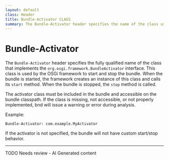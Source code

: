```yaml
---
layout: default
class: Header
title: Bundle-Activator CLASS
summary: The Bundle-Activator header specifies the name of the class used to start and stop the bundle
---
```


# Bundle-Activator

The `Bundle-Activator` header specifies the fully qualified name of the class that implements the `org.osgi.framework.BundleActivator` interface. This class is used by the OSGi framework to start and stop the bundle. When the bundle is started, the framework creates an instance of this class and calls its `start` method. When the bundle is stopped, the `stop` method is called.

The activator class must be included in the bundle and accessible on the bundle classpath. If the class is missing, not accessible, or not properly implemented, bnd will issue a warning or error during analysis.

Example:

```
Bundle-Activator: com.example.MyActivator
```

If the activator is not specified, the bundle will not have custom start/stop behavior.


---
TODO Needs review - AI Generated content